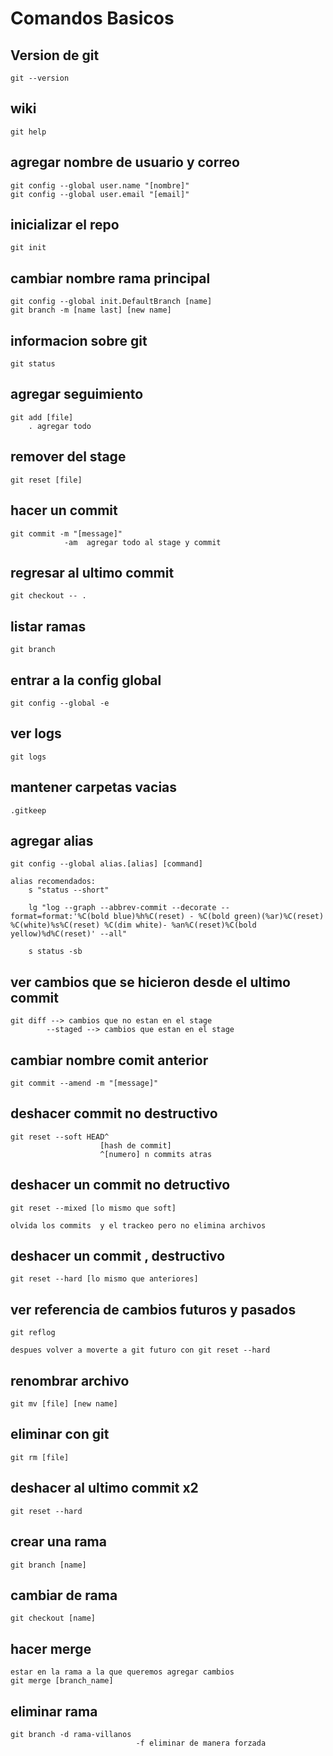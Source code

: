 # Comandos Basicos

## Version de git 
    git --version

## wiki
    git help

## agregar nombre de usuario y correo
    git config --global user.name "[nombre]"
    git config --global user.email "[email]"

## inicializar el repo
    git init 

## cambiar nombre rama principal 
    git config --global init.DefaultBranch [name]
    git branch -m [name last] [new name]

## informacion sobre git 
    git status

## agregar seguimiento
    git add [file]
        . agregar todo

## remover del stage
    git reset [file]

## hacer un commit 
    git commit -m "[message]"
                -am  agregar todo al stage y commit


## regresar al ultimo commit 
    git checkout -- .

## listar ramas
    git branch

## entrar a la config global 
    git config --global -e

## ver logs
    git logs

## mantener carpetas vacias
    .gitkeep

## agregar alias 
    git config --global alias.[alias] [command]

    alias recomendados:
        s "status --short"

        lg "log --graph --abbrev-commit --decorate --format=format:'%C(bold blue)%h%C(reset) - %C(bold green)(%ar)%C(reset) %C(white)%s%C(reset) %C(dim white)- %an%C(reset)%C(bold yellow)%d%C(reset)' --all"

        s status -sb

## ver cambios que se hicieron desde el ultimo commit
    git diff --> cambios que no estan en el stage
            --staged --> cambios que estan en el stage

## cambiar nombre comit anterior 
    git commit --amend -m "[message]"

## deshacer commit no destructivo
    git reset --soft HEAD^
                        [hash de commit]
                        ^[numero] n commits atras

## deshacer un commit no detructivo
    git reset --mixed [lo mismo que soft]
    
    olvida los commits  y el trackeo pero no elimina archivos

## deshacer un commit , destructivo
    git reset --hard [lo mismo que anteriores]

## ver referencia de cambios futuros y pasados
    git reflog 
     
    despues volver a moverte a git futuro con git reset --hard

## renombrar archivo 
    git mv [file] [new name]

## eliminar con git
    git rm [file]

## deshacer al ultimo commit x2
    git reset --hard

## crear una rama 
    git branch [name]

## cambiar de rama
    git checkout [name]

## hacer merge
    estar en la rama a la que queremos agregar cambios
    git merge [branch_name]

## eliminar rama 
    git branch -d rama-villanos
                                -f eliminar de manera forzada

